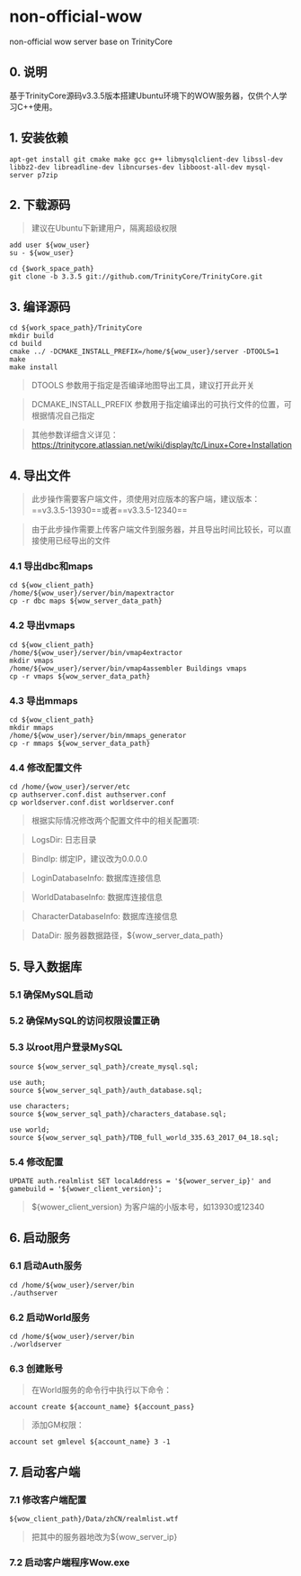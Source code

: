 # non-official-wow
non-official wow server base on TrinityCore

## 0. 说明
基于TrinityCore源码v3.3.5版本搭建Ubuntu环境下的WOW服务器，仅供个人学习C++使用。

## 1. 安装依赖
```
apt-get install git cmake make gcc g++ libmysqlclient-dev libssl-dev libbz2-dev libreadline-dev libncurses-dev libboost-all-dev mysql-server p7zip

```

## 2. 下载源码
> 建议在Ubuntu下新建用户，隔离超级权限

```
add user ${wow_user}
su - ${wow_user}

cd {$work_space_path}
git clone -b 3.3.5 git://github.com/TrinityCore/TrinityCore.git
```

## 3. 编译源码
```
cd ${work_space_path}/TrinityCore
mkdir build
cd build
cmake ../ -DCMAKE_INSTALL_PREFIX=/home/${wow_user}/server -DTOOLS=1 
make
make install
```
> DTOOLS 参数用于指定是否编译地图导出工具，建议打开此开关

> DCMAKE_INSTALL_PREFIX 参数用于指定编译出的可执行文件的位置，可根据情况自己指定

> 其他参数详细含义详见： https://trinitycore.atlassian.net/wiki/display/tc/Linux+Core+Installation

## 4. 导出文件
> 此步操作需要客户端文件，须使用对应版本的客户端，建议版本：==v3.3.5-13930==或者==v3.3.5-12340==

> 由于此步操作需要上传客户端文件到服务器，并且导出时间比较长，可以直接使用已经导出的文件

### 4.1 导出dbc和maps
```
cd ${wow_client_path}
/home/${wow_user}/server/bin/mapextractor
cp -r dbc maps ${wow_server_data_path}
```

### 4.2 导出vmaps
```
cd ${wow_client_path}
/home/${wow_user}/server/bin/vmap4extractor
mkdir vmaps
/home/${wow_user}/server/bin/vmap4assembler Buildings vmaps
cp -r vmaps ${wow_server_data_path}
```

### 4.3 导出mmaps
```
cd ${wow_client_path}
mkdir mmaps
/home/${wow_user}/server/bin/mmaps_generator
cp -r mmaps ${wow_server_data_path}
```

### 4.4 修改配置文件
```
cd /home/{wow_user}/server/etc
cp authserver.conf.dist authserver.conf
cp worldserver.conf.dist worldserver.conf
```
> 根据实际情况修改两个配置文件中的相关配置项:

> LogsDir: 日志目录

> BindIp: 绑定IP，建议改为0.0.0.0

> LoginDatabaseInfo: 数据库连接信息

> WorldDatabaseInfo: 数据库连接信息

> CharacterDatabaseInfo: 数据库连接信息

> DataDir: 服务器数据路径，${wow_server_data_path}


## 5. 导入数据库
### 5.1 确保MySQL启动
### 5.2 确保MySQL的访问权限设置正确
### 5.3 以root用户登录MySQL
```
source ${wow_server_sql_path}/create_mysql.sql;

use auth;
source ${wow_server_sql_path}/auth_database.sql;

use characters;
source ${wow_server_sql_path}/characters_database.sql;

use world;
source ${wow_server_sql_path}/TDB_full_world_335.63_2017_04_18.sql;
```

### 5.4 修改配置
```
UPDATE auth.realmlist SET localAddress = '${wower_server_ip}' and gamebuild = '${wower_client_version}';
```

> ${wower_client_version} 为客户端的小版本号，如13930或12340

## 6. 启动服务
### 6.1 启动Auth服务
```
cd /home/${wow_user}/server/bin
./authserver
```

### 6.2 启动World服务
```
cd /home/${wow_user}/server/bin
./worldserver
```

### 6.3 创建账号
> 在World服务的命令行中执行以下命令：

```
account create ${account_name} ${account_pass}
```

> 添加GM权限：

```
account set gmlevel ${account_name} 3 -1

```

## 7. 启动客户端
### 7.1 修改客户端配置
```
${wow_client_path}/Data/zhCN/realmlist.wtf
```
> 把其中的服务器地改为${wow_server_ip}

### 7.2 启动客户端程序Wow.exe
